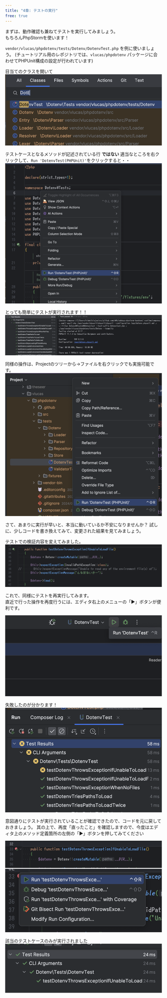 ```yaml
---
title: "4章: テストの実行"
free: true
---
```


まずは、動作確認も兼ねてテストを実行してみましょう。  
もちろんPhpStormを使います！

`vendor/vlucas/phpdotenv/tests/Dotenv/DotenvTest.php` を例に使いましょう。
(チュートリアル用のレポジトリでは、`vlucas/phpdotenv` パッケージに合わせてPHPUnit構成の設定が行われています)


目当てのクラスを開いて
![](/images/2-1_run-test/2-1_run-test_2024-05-11-08-14-07.png)

テストケースとなるメソッドが記述されている行 **ではない** 適当なところを右クリックして、`Run 'DotenvTest(PHPUnit)'`をクリックすると・・
![](/images/2-1_run-test/2-1_run-test_2024-05-11-08-15-18.png)

とっても簡単にテストが実行されます！！
![](/images/2-1_run-test/2-1_run-test_2024-05-11-08-17-34.png)

同様の操作は、Projectのツリーから→ファイルを右クリックでも実施可能です。
![](/images/2-1_run-test/2-1_run-test_2024-05-11-08-19-06.png)


さて、あまりに実行が早いと、本当に動いているか不安になりませんか？
試しに、少しコードを書き換えてみて、変更された結果を見てみましょう。

テストでの検証内容を変えてみました。
![](/images/2-1_run-test/2-1_run-test_2024-05-11-08-20-47.png)

これで、同様にテストを再実行してみます。  
直近で行った操作を再度行うには、エディタ右上のメニューの「▶」ボタンが便利です。

![](/images/2-1_run-test/2-1_run-test_2024-05-11-08-22-18.png)


失敗したのが分かります！
![](/images/2-1_run-test/2-1_run-test_2024-05-11-08-23-21.png)

意図通りにテストが実行されていることが確認できたので、コードを元に戻しておきましょう。
其の上で、再度「直ったこと」を確認しますので、今度はエディタ上のメソッド定義箇所の左側の「▶」ボタンを押してみてください

![](/images/2-1_run-test/2-1_run-test_2024-05-11-08-25-22.png)
![](/images/2-1_run-test/2-1_run-test_2024-05-11-08-25-35.png)


該当のテストケースのみが実行されました
![](/images/2-1_run-test/2-1_run-test_2024-05-11-08-26-08.png)